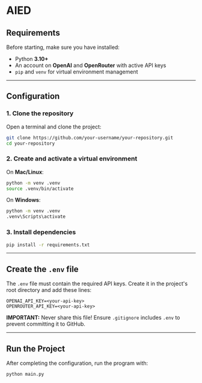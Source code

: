 # AIED

## Requirements

Before starting, make sure you have installed:

- Python **3.10+**
- An account on **OpenAI** and **OpenRouter** with active API keys
- `pip` and `venv` for virtual environment management

---

## Configuration

### 1. **Clone the repository**

Open a terminal and clone the project:

```sh
git clone https://github.com/your-username/your-repository.git
cd your-repository
```

### 2. **Create and activate a virtual environment**

On **Mac/Linux**:
```sh
python -m venv .venv
source .venv/bin/activate
```

On **Windows**:
```sh
python -m venv .venv
.venv\Scripts\activate
```

### 3. **Install dependencies**

```sh
pip install -r requirements.txt
```

---

## Create the `.env` file

The `.env` file must contain the required API keys. Create it in the project's root directory and add these lines:

```
OPENAI_API_KEY=<your-api-key>
OPENROUTER_API_KEY=<your-api-key>
```

**IMPORTANT:** Never share this file! Ensure `.gitignore` includes `.env` to prevent committing it to GitHub.

---

## Run the Project

After completing the configuration, run the program with:

```sh
python main.py
```


